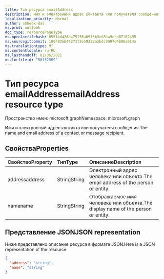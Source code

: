 ```yaml
---
title: Тип ресурса emailAddress
description: Имя и электронный адрес контакта или получателя сообщения.
localization_priority: Normal
author: abheek-das
ms.prod: outlook
doc_type: resourcePageType
ms.openlocfilehash: 055f4d426e475156469f3b3cd8ba9eca87102495
ms.sourcegitcommit: 1004835b44271f2e50332a1bdc9097d4b06a914a
ms.translationtype: MT
ms.contentlocale: ru-RU
ms.lasthandoff: 02/06/2021
ms.locfileid: "50132809"
---
```

# <a name="emailaddress-resource-type"></a><span data-ttu-id="1c345-103">Тип ресурса emailAddress</span><span class="sxs-lookup"><span data-stu-id="1c345-103">emailAddress resource type</span></span>

<span data-ttu-id="1c345-104">Пространство имен: microsoft.graph</span><span class="sxs-lookup"><span data-stu-id="1c345-104">Namespace: microsoft.graph</span></span>

<span data-ttu-id="1c345-105">Имя и электронный адрес контакта или получателя сообщения.</span><span class="sxs-lookup"><span data-stu-id="1c345-105">The name and email address of a contact or message recipient.</span></span>

## <a name="properties"></a><span data-ttu-id="1c345-106">Свойства</span><span class="sxs-lookup"><span data-stu-id="1c345-106">Properties</span></span>
| <span data-ttu-id="1c345-107">Свойство</span><span class="sxs-lookup"><span data-stu-id="1c345-107">Property</span></span>     | <span data-ttu-id="1c345-108">Тип</span><span class="sxs-lookup"><span data-stu-id="1c345-108">Type</span></span>   |<span data-ttu-id="1c345-109">Описание</span><span class="sxs-lookup"><span data-stu-id="1c345-109">Description</span></span>|
|:---------------|:--------|:----------|
|<span data-ttu-id="1c345-110">address</span><span class="sxs-lookup"><span data-stu-id="1c345-110">address</span></span>|<span data-ttu-id="1c345-111">String</span><span class="sxs-lookup"><span data-stu-id="1c345-111">String</span></span>|<span data-ttu-id="1c345-112">Электронный адрес человека или объекта.</span><span class="sxs-lookup"><span data-stu-id="1c345-112">The email address of the person or entity.</span></span>|
|<span data-ttu-id="1c345-113">name</span><span class="sxs-lookup"><span data-stu-id="1c345-113">name</span></span>|<span data-ttu-id="1c345-114">String</span><span class="sxs-lookup"><span data-stu-id="1c345-114">String</span></span>|<span data-ttu-id="1c345-115">Отображаемое имя человека или объекта.</span><span class="sxs-lookup"><span data-stu-id="1c345-115">The display name of the person or entity.</span></span>|

## <a name="json-representation"></a><span data-ttu-id="1c345-116">Представление JSON</span><span class="sxs-lookup"><span data-stu-id="1c345-116">JSON representation</span></span>

<span data-ttu-id="1c345-117">Ниже представлено описание ресурса в формате JSON.</span><span class="sxs-lookup"><span data-stu-id="1c345-117">Here is a JSON representation of the resource</span></span>

<!-- {
  "blockType": "resource",
  "optionalProperties": [

  ],
  "@odata.type": "microsoft.graph.emailAddress"
}-->

```json
{
  "address": "string",
  "name": "string"
}

```

<!-- uuid: 8fcb5dbc-d5aa-4681-8e31-b001d5168d79
2015-10-25 14:57:30 UTC -->
<!-- {
  "type": "#page.annotation",
  "description": "emailAddress resource",
  "keywords": "",
  "section": "documentation",
  "tocPath": ""
}-->

